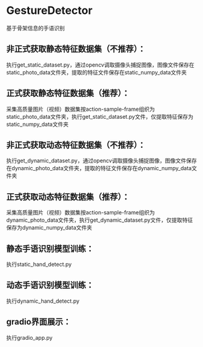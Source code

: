 # GestureDetector
基于骨架信息的手语识别

## 非正式获取静态特征数据集（不推荐）：
执行get_static_dataset.py，通过opencv调取摄像头捕捉图像，图像文件保存在static_photo_data文件夹，提取的特征文件保存在static_numpy_data文件夹

## 正式获取静态特征数据集（推荐）：
采集高质量图片（视频）数据集按action-sample-frame组织为static_photo_data文件夹，执行get_static_dataset.py文件，仅提取特征保存为static_numpy_data文件夹

## 非正式获取动态特征数据集（不推荐）：
执行get_dynamic_dataset.py，通过opencv调取摄像头捕捉图像，图像文件保存在dynamic_photo_data文件夹，提取的特征文件保存在dynamic_numpy_data文件夹

## 正式获取动态特征数据集（推荐）：
采集高质量图片（视频）数据集按action-sample-frame组织为dynamic_photo_data文件夹，执行get_dynamic_dataset.py文件，仅提取特征保存为dynamic_numpy_data文件夹

## 静态手语识别模型训练：
执行static_hand_detect.py

## 动态手语识别模型训练：
执行dynamic_hand_detect.py

## gradio界面展示：
执行gradio_app.py